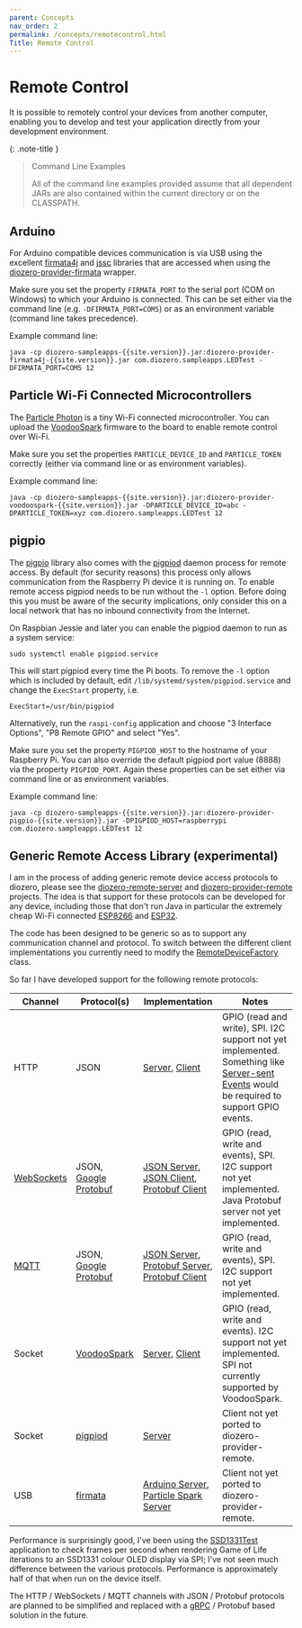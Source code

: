 ```yaml
---
parent: Concepts
nav_order: 2
permalink: /concepts/remotecontrol.html
Title: Remote Control
---
```


# Remote Control

It is possible to remotely control your devices from another computer, enabling you to develop and
test your application directly from your development environment.

{: .note-title }
> Command Line Examples
>
> All of the command line examples provided assume that all dependent JARs are also contained within
the current directory or on the CLASSPATH.

## Arduino

For Arduino compatible devices communication is via USB using the excellent [firmata4j](https://github.com/kurbatov/firmata4j)
and [jssc](https://github.com/scream3r/java-simple-serial-connector) libraries that are accessed when using the
[diozero-provider-firmata](https://github.com/mattjlewis/diozero/tree/master/diozero-provider-firmata) wrapper.

Make sure you set the property `FIRMATA_PORT` to the serial port (COM on Windows) to which your
Arduino is connected. This can be set either via the command line (e.g. `-DFIRMATA_PORT=COM5`)
or as an environment variable (command line takes precedence).

Example command line:
```shell
java -cp diozero-sampleapps-{{site.version}}.jar:diozero-provider-firmata4j-{{site.version}}.jar com.diozero.sampleapps.LEDTest -DFIRMATA_PORT=COM5 12
```

## Particle Wi-Fi Connected Microcontrollers

The [Particle Photon](https://www.particle.io/products/hardware/photon-wifi-dev-kit) is a tiny Wi-Fi
connected microcontroller.
You can upload the [VoodooSpark](https://github.com/voodootikigod/voodoospark) firmware to the board
to enable remote control over Wi-Fi.

Make sure you set the properties `PARTICLE_DEVICE_ID` and `PARTICLE_TOKEN` correctly (either via
command line or as environment variables).

Example command line:
```shell
java -cp diozero-sampleapps-{{site.version}}.jar:diozero-provider-voodoospark-{{site.version}}.jar -DPARTICLE_DEVICE_ID=abc -DPARTICLE_TOKEN=xyz com.diozero.sampleapps.LEDTest 12
```

## pigpio

The [pigpio](http://abyz.me.uk/rpi/pigpio/) library also comes with the
[pigpiod](http://abyz.me.uk/rpi/pigpio/pigpiod.html) daemon process for remote access.
By default (for security reasons) this process only allows communication from the Raspberry Pi
device it is running on.
To enable remote access pigpiod needs to be run without the `-l` option.
Before doing this you must be aware of the security implications, only consider this on a local
network that has no inbound connectivity from the Internet.

On Raspbian Jessie and later you can enable the pigpiod daemon to run as a system service:
```shell
sudo systemctl enable pigpiod.service
```

This will start pigpiod every time the Pi boots. To remove the `-l` option which is included by
default, edit `/lib/systemd/system/pigpiod.service` and change the `ExecStart` property, i.e.
```
ExecStart=/usr/bin/pigpiod
```

Alternatively, run the `raspi-config` application and choose "3 Interface Options", "P8 Remote GPIO"
and select "Yes".

Make sure you set the property `PIGPIOD_HOST` to the hostname of your Raspberry Pi.
You can also override the default pigpiod port value (8888) via the property `PIGPIOD_PORT`.
Again these properties can be set either via command line or as environment variables.

Example command line:
```shell
java -cp diozero-sampleapps-{{site.version}}.jar:diozero-provider-pigpio-{{site.version}}.jar -DPIGPIOD_HOST=raspberrypi com.diozero.sampleapps.LEDTest 12
```

## Generic Remote Access Library (experimental)

I am in the process of adding generic remote device access protocols to diozero, please see the [diozero-remote-server](https://github.com/mattjlewis/diozero/tree/master/diozero-remote-server) and [diozero-provider-remote](https://github.com/mattjlewis/diozero/tree/master/diozero-provider-remote) projects.
The idea is that support for these protocols can be developed for any device, including those that don't run Java in particular the extremely cheap Wi-Fi connected [ESP8266](https://en.wikipedia.org/wiki/ESP8266) and  [ESP32](https://en.wikipedia.org/wiki/ESP32).

The code has been designed to be generic so as to support any communication channel and protocol. To switch between the different client implementations you currently need to modify the [RemoteDeviceFactory](https://github.com/mattjlewis/diozero/blob/master/diozero-provider-remote/src/main/java/com/diozero/internal/provider/remote/devicefactory/RemoteDeviceFactory.java) class.

So far I have developed support for the following remote protocols:

| Channel | Protocol(s) | Implementation | Notes |
| ------- | ----------- | -------------- | ----- |
| HTTP | JSON | [Server](https://github.com/mattjlewis/diozero/blob/master/diozero-remote-server/src/main/java/com/diozero/remote/server/http/DiozeroController.java), [Client](https://github.com/mattjlewis/diozero/blob/master/diozero-provider-remote/src/main/java/com/diozero/internal/provider/remote/http/JsonHttpProtocolHandler.java) | GPIO (read and write), SPI. I2C support not yet implemented. Something like [Server-sent Events](https://en.wikipedia.org/wiki/Server-sent_events) would be required to support GPIO events. |
| [WebSockets](https://en.wikipedia.org/wiki/WebSocket) | JSON, [Google Protobuf](https://developers.google.com/protocol-buffers/) | [JSON Server](https://github.com/mattjlewis/diozero/blob/master/diozero-remote-server/src/main/java/com/diozero/remote/server/websocket/JsonWebSocket.java), [JSON Client](https://github.com/mattjlewis/diozero/blob/master/diozero-provider-remote/src/main/java/com/diozero/internal/provider/remote/websocket/JsonWebSocketProtocolHandler.java), [Protobuf Client](https://github.com/mattjlewis/diozero/blob/master/diozero-provider-remote/src/main/java/com/diozero/internal/provider/remote/websocket/ProtobufWebSocketProtocolHandler.java) | GPIO (read, write and events), SPI. I2C support not yet implemented. Java Protobuf server not yet implemented. |
| [MQTT](https://en.wikipedia.org/wiki/MQTT) | JSON, [Google Protobuf](https://developers.google.com/protocol-buffers/) | [JSON Server](https://github.com/mattjlewis/diozero/blob/master/diozero-remote-server/src/main/java/com/diozero/remote/server/mqtt/MqttJsonServer.java), [Protobuf Server](https://github.com/mattjlewis/diozero/blob/master/diozero-remote-server/src/main/java/com/diozero/remote/server/mqtt/MqttProtobufServer.java), [Protobuf Client](https://github.com/mattjlewis/diozero/blob/master/diozero-provider-remote/src/main/java/com/diozero/internal/provider/remote/mqtt/ProtobufMqttProtocolHandler.java) | GPIO (read, write and events), SPI. I2C support not yet implemented. |
| Socket | [VoodooSpark](https://github.com/voodootikigod/voodoospark) | [Server](https://github.com/voodootikigod/voodoospark), [Client](https://github.com/mattjlewis/diozero/blob/master/diozero-provider-remote/src/main/java/com/diozero/internal/provider/remote/voodoospark/VoodooSparkProtocolHandler.java) | GPIO (read, write and events). I2C support not yet implemented. SPI not currently supported by VoodooSpark. |
| Socket | [pigpiod](http://abyz.me.uk/rpi/pigpio/pigpiod.html) | [Server](http://abyz.me.uk/rpi/pigpio/pigpiod.html) | Client not yet ported to diozero-provider-remote. |
| USB | [firmata](https://github.com/firmata/protocol) | [Arduino Server](https://github.com/firmata/arduino), [Particle Spark Server](https://github.com/firmata/spark) | Client not yet ported to diozero-provider-remote. |

Performance is surprisingly good, I've been using the
[SSD1331Test](https://github.com/mattjlewis/diozero/blob/master/diozero-sampleapps/src/main/java/com/diozero/sampleapps/SSD1331Test.java)
application to check frames per second when rendering Game of Life iterations to an SSD1331 colour
OLED display via SPI; I've not seen much difference between the various protocols. Performance
is approximately half of that when run on the device itself.

The HTTP / WebSockets / MQTT channels with JSON / Protobuf protocols are planned to be simplified
and replaced with a [gRPC](https://grpc.io) / Protobuf based solution in the future.
